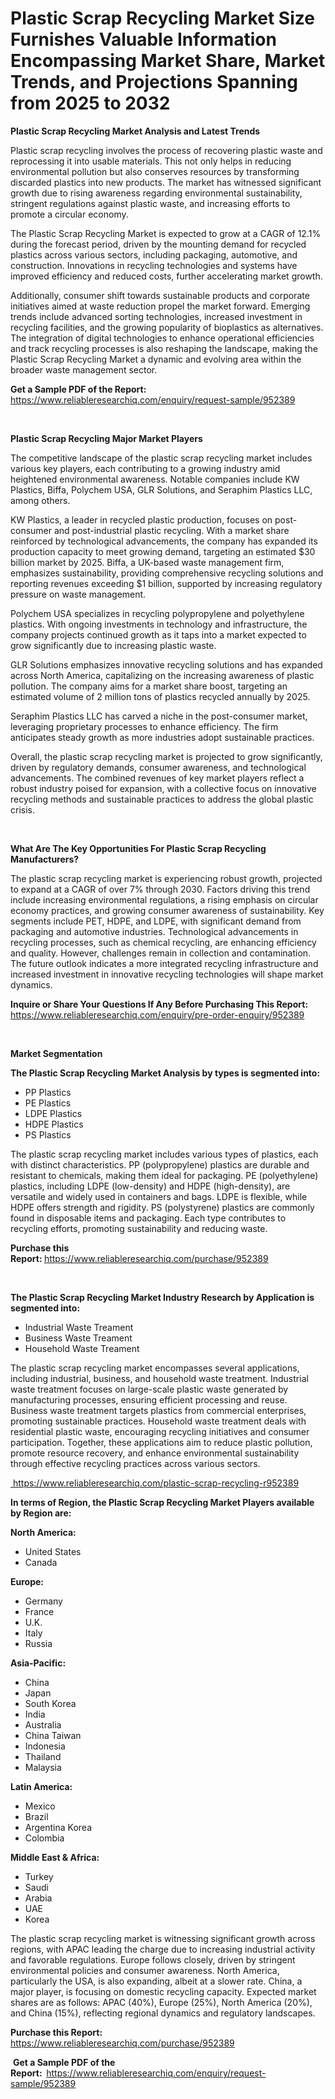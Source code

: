 <p><h1>Plastic Scrap Recycling Market Size Furnishes Valuable Information Encompassing Market Share, Market Trends, and Projections Spanning from 2025 to 2032</h1></p><p><strong>Plastic Scrap Recycling Market Analysis and Latest Trends</strong></p>
<p><p>Plastic scrap recycling involves the process of recovering plastic waste and reprocessing it into usable materials. This not only helps in reducing environmental pollution but also conserves resources by transforming discarded plastics into new products. The market has witnessed significant growth due to rising awareness regarding environmental sustainability, stringent regulations against plastic waste, and increasing efforts to promote a circular economy.</p><p>The Plastic Scrap Recycling Market is expected to grow at a CAGR of 12.1% during the forecast period, driven by the mounting demand for recycled plastics across various sectors, including packaging, automotive, and construction. Innovations in recycling technologies and systems have improved efficiency and reduced costs, further accelerating market growth. </p><p>Additionally, consumer shift towards sustainable products and corporate initiatives aimed at waste reduction propel the market forward. Emerging trends include advanced sorting technologies, increased investment in recycling facilities, and the growing popularity of bioplastics as alternatives. The integration of digital technologies to enhance operational efficiencies and track recycling processes is also reshaping the landscape, making the Plastic Scrap Recycling Market a dynamic and evolving area within the broader waste management sector.</p></p>
<p><strong>Get a Sample PDF of the Report:&nbsp;</strong> <a href="https://www.reliableresearchiq.com/enquiry/request-sample/952389?utm_campaign=2955&utm_medium=2&utm_source=Github&utm_content=ia&utm_term=17042025&utm_id=plastic-scrap-recycling">https://www.reliableresearchiq.com/enquiry/request-sample/952389</a></p>
<p>&nbsp;</p>
<p><strong>Plastic Scrap Recycling Major Market Players</strong></p>
<p><p>The competitive landscape of the plastic scrap recycling market includes various key players, each contributing to a growing industry amid heightened environmental awareness. Notable companies include KW Plastics, Biffa, Polychem USA, GLR Solutions, and Seraphim Plastics LLC, among others.</p><p>KW Plastics, a leader in recycled plastic production, focuses on post-consumer and post-industrial plastic recycling. With a market share reinforced by technological advancements, the company has expanded its production capacity to meet growing demand, targeting an estimated $30 billion market by 2025. Biffa, a UK-based waste management firm, emphasizes sustainability, providing comprehensive recycling solutions and reporting revenues exceeding $1 billion, supported by increasing regulatory pressure on waste management.</p><p>Polychem USA specializes in recycling polypropylene and polyethylene plastics. With ongoing investments in technology and infrastructure, the company projects continued growth as it taps into a market expected to grow significantly due to increasing plastic waste.</p><p>GLR Solutions emphasizes innovative recycling solutions and has expanded across North America, capitalizing on the increasing awareness of plastic pollution. The company aims for a market share boost, targeting an estimated volume of 2 million tons of plastics recycled annually by 2025.</p><p>Seraphim Plastics LLC has carved a niche in the post-consumer market, leveraging proprietary processes to enhance efficiency. The firm anticipates steady growth as more industries adopt sustainable practices.</p><p>Overall, the plastic scrap recycling market is projected to grow significantly, driven by regulatory demands, consumer awareness, and technological advancements. The combined revenues of key market players reflect a robust industry poised for expansion, with a collective focus on innovative recycling methods and sustainable practices to address the global plastic crisis.</p></p>
<p>&nbsp;</p>
<p><strong>What Are The Key Opportunities For Plastic Scrap Recycling Manufacturers?</strong></p>
<p><p>The plastic scrap recycling market is experiencing robust growth, projected to expand at a CAGR of over 7% through 2030. Factors driving this trend include increasing environmental regulations, a rising emphasis on circular economy practices, and growing consumer awareness of sustainability. Key segments include PET, HDPE, and LDPE, with significant demand from packaging and automotive industries. Technological advancements in recycling processes, such as chemical recycling, are enhancing efficiency and quality. However, challenges remain in collection and contamination. The future outlook indicates a more integrated recycling infrastructure and increased investment in innovative recycling technologies will shape market dynamics.</p></p>
<p><strong>Inquire or Share Your Questions If Any Before Purchasing This Report:</strong> <a href="https://www.reliableresearchiq.com/enquiry/pre-order-enquiry/952389?utm_campaign=2955&utm_medium=2&utm_source=Github&utm_content=ia&utm_term=17042025&utm_id=plastic-scrap-recycling">https://www.reliableresearchiq.com/enquiry/pre-order-enquiry/952389</a></p>
<p>&nbsp;</p>
<p><strong>Market Segmentation</strong></p>
<p><strong>The Plastic Scrap Recycling Market Analysis by types is segmented into:</strong></p>
<p><ul><li>PP Plastics</li><li>PE Plastics</li><li>LDPE Plastics</li><li>HDPE Plastics</li><li>PS Plastics</li></ul></p>
<p><p>The plastic scrap recycling market includes various types of plastics, each with distinct characteristics. PP (polypropylene) plastics are durable and resistant to chemicals, making them ideal for packaging. PE (polyethylene) plastics, including LDPE (low-density) and HDPE (high-density), are versatile and widely used in containers and bags. LDPE is flexible, while HDPE offers strength and rigidity. PS (polystyrene) plastics are commonly found in disposable items and packaging. Each type contributes to recycling efforts, promoting sustainability and reducing waste.</p></p>
<p><strong>Purchase this Report:&nbsp;</strong><a href="https://www.reliableresearchiq.com/purchase/952389?utm_campaign=2955&utm_medium=2&utm_source=Github&utm_content=ia&utm_term=17042025&utm_id=plastic-scrap-recycling">https://www.reliableresearchiq.com/purchase/952389</a></p>
<p>&nbsp;</p>
<p><strong>The Plastic Scrap Recycling Market Industry Research by Application is segmented into:</strong></p>
<p><ul><li>Industrial Waste Treament</li><li>Business Waste Treament</li><li>Household Waste Treament</li></ul></p>
<p><p>The plastic scrap recycling market encompasses several applications, including industrial, business, and household waste treatment. Industrial waste treatment focuses on large-scale plastic waste generated by manufacturing processes, ensuring efficient processing and reuse. Business waste treatment targets plastics from commercial enterprises, promoting sustainable practices. Household waste treatment deals with residential plastic waste, encouraging recycling initiatives and consumer participation. Together, these applications aim to reduce plastic pollution, promote resource recovery, and enhance environmental sustainability through effective recycling practices across various sectors.</p></p>
<p><a href="https://www.reliableresearchiq.com/plastic-scrap-recycling-r952389?utm_campaign=2955&utm_medium=2&utm_source=Github&utm_content=ia&utm_term=17042025&utm_id=plastic-scrap-recycling">&nbsp;https://www.reliableresearchiq.com/plastic-scrap-recycling-r952389</a></p>
<p><strong>In terms of Region, the Plastic Scrap Recycling Market Players available by Region are:</strong></p>
<p>
    <p> <strong> North America: </strong>
        <ul>
            <li>United States</li>
            <li>Canada</li>
        </ul>
        </p> 
    <p> <strong> Europe: </strong>
        <ul>
            <li>Germany</li>
            <li>France</li>
            <li>U.K.</li>
            <li>Italy</li>
            <li>Russia</li>
        </ul>
        </p> 
    <p> <strong> Asia-Pacific: </strong>
        <ul>
            <li>China</li>
            <li>Japan</li>
            <li>South Korea</li>
            <li>India</li>
            <li>Australia</li>
            <li>China Taiwan</li>
            <li>Indonesia</li>
            <li>Thailand</li>
            <li>Malaysia</li>
        </ul>
        </p> 
    <p> <strong> Latin America: </strong>
        <ul>
            <li>Mexico</li>
            <li>Brazil</li>
            <li>Argentina Korea</li>
            <li>Colombia</li>
        </ul>
        </p> 
    <p> <strong> Middle East & Africa: </strong>
        <ul>
            <li>Turkey</li>
            <li>Saudi</li>
            <li>Arabia</li>
            <li>UAE</li>
            <li>Korea</li>
        </ul>
    </p>
    </p>
<p><p>The plastic scrap recycling market is witnessing significant growth across regions, with APAC leading the charge due to increasing industrial activity and favorable regulations. Europe follows closely, driven by stringent environmental policies and consumer awareness. North America, particularly the USA, is also expanding, albeit at a slower rate. China, a major player, is focusing on domestic recycling capacity. Expected market shares are as follows: APAC (40%), Europe (25%), North America (20%), and China (15%), reflecting regional dynamics and regulatory landscapes.</p></p>
<p><strong>Purchase this Report: </strong><a href="https://www.reliableresearchiq.com/purchase/952389?utm_campaign=2955&utm_medium=2&utm_source=Github&utm_content=ia&utm_term=17042025&utm_id=plastic-scrap-recycling">https://www.reliableresearchiq.com/purchase/952389</a></p>
<p>&nbsp;<strong>Get a Sample PDF of the Report:&nbsp;&nbsp;</strong><a href="https://www.reliableresearchiq.com/enquiry/request-sample/952389?utm_campaign=2955&utm_medium=2&utm_source=Github&utm_content=ia&utm_term=17042025&utm_id=plastic-scrap-recycling">https://www.reliableresearchiq.com/enquiry/request-sample/952389</a></p>
<p><strong></strong></p>
<p><p></p><p></p><p></p></p>